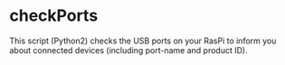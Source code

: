 # checkPorts
This script (Python2) checks the USB ports on your RasPi to inform you about connected devices (including port-name and product ID).
